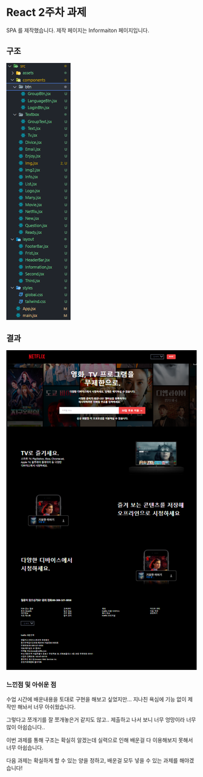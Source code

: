 # React 2주차 과제

SPA 를 제작했습니다.
제작 페이지는 Informaiton 페이지입니다.

## 구조

<img src="./src/assets/tree.PNG">

## 결과

<img src="./src/assets/result.PNG">

### 느낀점 및 아쉬운 점

수업 시간에 배운내용을 토대로 구현을 해보고 싶었지만... 지나친 욕심에 기능 없이 제작만 해놔서 너무 아쉬웠습니다.

그렇다고 쪼개기를 잘 쪼개놓은거 같지도 않고..
제출하고 나서 보니 너무 엉망이라 너무 많이 아쉽습니다..

이번 과제를 통해 구조는 확실히 알겠는데 실력으로 인해 배운걸 다 이용해보지 못해서 너무 아쉽습니다.

다음 과제는 확실하게 할 수 있는 양을 정하고, 배운걸 모두 넣을 수 있는 과제를 해야겠습니다!

